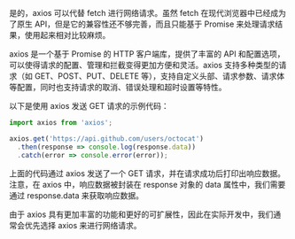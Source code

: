 是的，axios 可以代替 fetch 进行网络请求。虽然 fetch 在现代浏览器中已经成为了原生 API，但是它的兼容性还不够完善，而且只能基于 Promise 来处理请求结果，使用起来相对比较麻烦。

axios 是一个基于 Promise 的 HTTP 客户端库，提供了丰富的 API 和配置选项，可以使得请求的配置、管理和拦截变得更加方便和灵活。axios 支持多种类型的请求（如 GET、POST、PUT、DELETE 等），支持自定义头部、请求参数、请求体等配置，同时也支持请求的取消、错误处理和超时设置等特性。

以下是使用 axios 发送 GET 请求的示例代码：

```javascript
import axios from 'axios';

axios.get('https://api.github.com/users/octocat')
  .then(response => console.log(response.data))
  .catch(error => console.error(error));
```

上面的代码通过 axios 发送了一个 GET 请求，并在请求成功后打印出响应数据。注意，在 axios 中，响应数据被封装在 response 对象的 data 属性中，我们需要通过 response.data 来获取响应数据。

由于 axios 具有更加丰富的功能和更好的可扩展性，因此在实际开发中，我们通常会优先选择 axios 来进行网络请求。